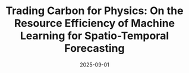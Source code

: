 ---
title: "Trading Carbon for Physics: On the Resource Efficiency of Machine Learning for Spatio-Temporal Forecasting"
authbefore: "Sophia N. Wilson, Jens Hesselbjerg Christensen, "
authafter: ", and Raghavendra Selvan"
collection: publications
permalink: /publication/2025-09-01-trading-carbon-for-physics
date: 2025-09-01
venue: 'arXiv'
pubtype: 'ml'
paperurl: https://arxiv.org/abs/2509.24517
pdf: /publications/files/trading-carbon-for-physics.pdf
---